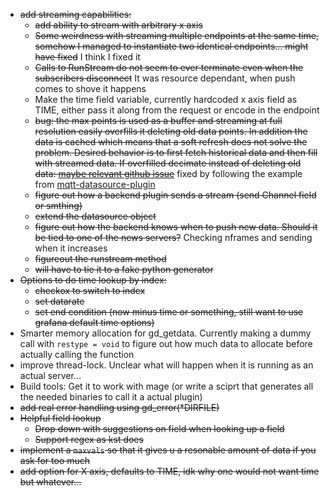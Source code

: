 - ~~add streaming capabilities:~~
    - ~~add ability to stream with arbitrary x axis~~
    - ~~Some weirdness with streaming multiple endpoints at the same time, somehow I managed to instantiate two identical endpoints... might have fixed~~ I think I fixed it
    - ~~Calls to RunStream do not seem to ever terminate even when the subscribers disconnect~~ It was resource dependant, when push comes to shove it happens
    - Make the time field variable, currently hardcoded x axis field as TIME, either pass it along from the request or encode in the endpoint
    - ~~bug: the max points is used as a buffer and streaming at full resolution easily overfills it deleting old data points. In addition the data is cached which means that a soft refresh does not solve the problem. Desired behavior is to first fetch historical data and then fill with streamed data. If overfilled decimate instead of deleting old data: [maybe relevant github issue](https://github.com/grafana/grafana/issues/43286)~~ fixed by following the example from [mqtt-datasource-plugin](https://github.com/grafana/mqtt-datasource/blob/main/pkg/plugin/stream.go)
    - ~~figure out how a backend plugin sends a stream (send Channel field or smthing)~~
    - ~~extend the datasource object~~
    - ~~figure out how the backend knows when to push new data. Should it be tied to one of the news servers?~~ Checking nframes and sending when it increases
    - ~~figureout the runstream method~~
    - ~~will have to tie it to a fake python generator~~
- ~~Options to do time lookup by index:~~
    - ~~checkox to switch to index~~
    - ~~set datarate~~
    - ~~set end condition (now minus time or something, still want to use grafana default time options)~~
- Smarter memory allocation for gd_getdata. Currently making a dummy call with `restype = void` to figure out how much data to allocate before actually calling the function 
- improve thread-lock. Unclear what will happen when it is running as an actual server...
- Build tools: Get it to work with mage (or write a sciprt that generates all the needed binaries to call it a actual plugin)
- ~~add real error handling using gd_error(*DIRFILE)~~
- ~~Helpful field lookup~~
    - ~~Drop down with suggestions on field when looking up a field~~
    - ~~Support regex as kst does~~
- ~~implement a `maxvals` so that it gives u a resonable amount of data if you ask for too much~~
- ~~add option for X axis, defaults to TIME, idk why one would not want time but whatever...~~